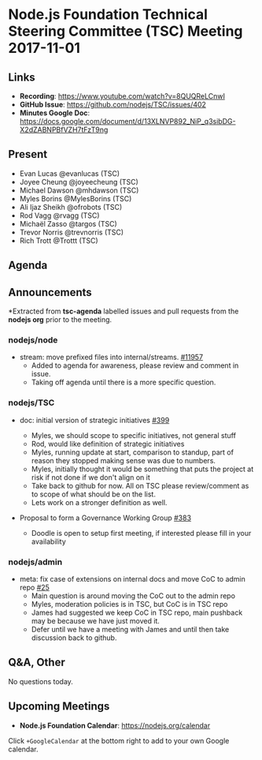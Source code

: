 # Node.js Foundation Technical Steering Committee (TSC) Meeting 2017-11-01

## Links

* **Recording**: <https://www.youtube.com/watch?v=8QUQReLCnwI>
* **GitHub Issue**: <https://github.com/nodejs/TSC/issues/402>
* **Minutes Google Doc**: <https://docs.google.com/document/d/13XLNVP892_NiP_q3sibDG-X2dZABNPBfVZH7tFzT9ng>

## Present

* Evan Lucas @evanlucas (TSC)
* Joyee Cheung @joyeecheung (TSC)
* Michael Dawson @mhdawson (TSC)
* Myles Borins @MylesBorins (TSC)
* Ali Ijaz Sheikh @ofrobots (TSC)
* Rod Vagg @rvagg (TSC)
* Michaël Zasso @targos (TSC)
* Trevor Norris @trevnorris (TSC)
* Rich Trott @Trottt (TSC)

## Agenda

## Announcements

*Extracted from **tsc-agenda** labelled issues and pull requests from the **nodejs org** prior to the meeting.

### nodejs/node

* stream: move prefixed files into internal/streams. [#11957](https://github.com/nodejs/node/pull/11957)
  * Added to agenda for awareness, please review and comment in issue.
  * Taking off agenda until there is a more specific question.

### nodejs/TSC

* doc: initial version of strategic initiatives [#399](https://github.com/nodejs/TSC/pull/399)
  * Myles, we should scope to specific initiatives, not general stuff
  * Rod, would like definition of strategic initiatives
  * Myles, running update at start, comparison to standup, part of reason they stopped
    making sense was due to numbers.
  * Myles, initially thought it would be something that puts the project at risk if not done
  if we don't align on it
  * Take back to github for now.  All on TSC please review/comment as to scope of what should
  be on the list.
  * Lets work on a stronger definition as well.

* Proposal to form a Governance Working Group [#383](https://github.com/nodejs/TSC/issues/383)
  * Doodle is open to setup first meeting, if interested please fill in your availability

### nodejs/admin

* meta: fix case of extensions on internal docs and move CoC to admin repo [#25](https://github.com/nodejs/admin/pull/25)
  * Main question is around moving the CoC out to the admin repo
  * Myles, moderation policies is in TSC, but CoC is in TSC repo
  * James had suggested we keep CoC in TSC repo, main pushback may be
    because we have just moved it.
  * Defer until we have a meeting with James and until then take discussion back to
    github.

## Q&A, Other

No questions today.

## Upcoming Meetings

* **Node.js Foundation Calendar**: <https://nodejs.org/calendar>

Click `+GoogleCalendar` at the bottom right to add to your own Google calendar.

